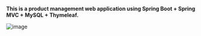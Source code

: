 **This is a product management web application using Spring Boot + Spring MVC + MySQL + Thymeleaf.**

![image](https://github.com/adilaramli/Java-Spring-Boot/assets/73582306/eb0ae004-a760-4f8f-97b0-0cce460c17d4)
